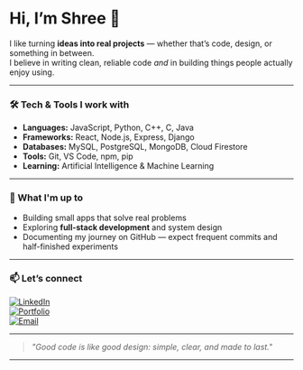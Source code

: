 # Hi, I’m Shree 👋

I like turning **ideas into real projects** — whether that’s code, design, or something in between.  
I believe in writing clean, reliable code *and* in building things people actually enjoy using.

---

### 🛠️ Tech & Tools I work with
- **Languages:** JavaScript, Python, C++, C, Java
- **Frameworks:** React, Node.js, Express, Django
- **Databases:** MySQL, PostgreSQL, MongoDB, Cloud Firestore
- **Tools:** Git, VS Code, npm, pip  
- **Learning:** Artificial Intelligence & Machine Learning

---

### 🚀 What I'm up to
- Building small apps that solve real problems  
- Exploring **full-stack development** and system design  
- Documenting my journey on GitHub — expect frequent commits and half-finished experiments  

---


### 📫 Let’s connect
[![LinkedIn](https://img.shields.io/badge/LinkedIn-0a66c2?style=for-the-badge&logo=linkedin&logoColor=white)](https://www.linkedin.com/in/shree-jejurikar/)  
[![Portfolio](https://img.shields.io/badge/Portfolio-000?style=for-the-badge&logo=githubpages&logoColor=white)](https://your-portfolio-link.com)  
[![Email](https://img.shields.io/badge/Email-D14836?style=for-the-badge&logo=gmail&logoColor=white)](mailto:shreemj0407@gmail.com)

---

> *"Good code is like good design: simple, clear, and made to last."*

---
